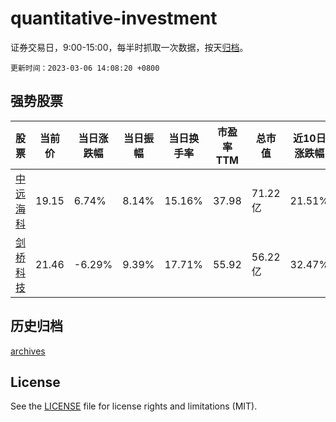# quantitative-investment

证券交易日，9:00-15:00，每半时抓取一次数据，按天[归档](archives)。

`更新时间：2023-03-06 14:08:20 +0800`

## 强势股票

|股票|当前价|当日涨跌幅|当日振幅|当日换手率|市盈率TTM|总市值|近10日涨跌幅|
|----|----|----|----|----|----|----|----|
|[中远海科](https://xueqiu.com/S/SZ002401)|19.15|6.74%|8.14%|15.16%|37.98|71.22亿|21.51%|
|[剑桥科技](https://xueqiu.com/S/SH603083)|21.46|-6.29%|9.39%|17.71%|55.92|56.22亿|32.47%|

## 历史归档

[archives](archives)

## License

See the [LICENSE](LICENSE) file for license rights and limitations (MIT).